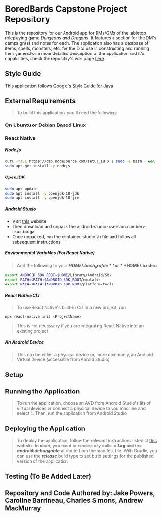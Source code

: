 # BoredBards Capstone Project Repository

This is the repository for our Android app for DMs/GMs of the tabletop roleplaying game _Dungeons and Dragons_. It features a section for the DM's campaign(s) and notes for each. The application also has a database of items, spells, monsters, etc. for the D to use in constructing and running their games.For a more detailed description of the application and it's capabilities, check the repositiry's wiki page [here](https://github.com/SCCapstone/BoredBards/wiki).

## Style Guide
This application follows [Google's Style Guide for Java](https://google.github.io/styleguide/javaguide.html)

## External Requirements
> To build this application, you'll need the following:
### On Ubuntu or Debian Based Linux
### React Native
##### Node.js 
```sh
curl -fsSL https://deb.nodesource.com/setup_18.x | sudo -E bash - &&\
sudo apt-get install -y nodejs
```
##### OpenJDK
```sh
sudo apt update
sudo apt install -y openjdk-18-jdk
sudo apt install -y openjdk-18-jre
```
##### Android Studio
* Visit [this](https://developer.android.com/studio/index.html#downloads) website
* Then download and unpack the android-studio-<version.number>-linux.tar.gz
* Once unpacked, run the contained studio.sh file and follow all subsequent instructions

##### Environmental Variables (For React Native)
> Add the following to your **$HOME/.bash_profile** or **$HOME/.bashrc**
```sh
export ANDROID_SDK_ROOT=$HOME/Library/Android/Sdk
export PATH=$PATH:$ANDROID_SDK_ROOT/emulator
export PATH=$PATH:$ANDROID_SDK_ROOT/platform-tools
```
##### React Native CLI
> To use React Native's built-in CLI in a new project, run
```sh
npx react-native init <ProjectName>
```
> This is not necessary if you are integrating React Native into an existing project

##### An Android Device
> This can be either a physical device or, more commonly, an Android Virtual Device (accessible from Anroid Studio)

## Setup

## Running the Application
> To run the application, choose an AVD from Android Studio's lits of virtual devices or connect a physical device to you machine and select it. Then, run the application from Android Studio

## Deploying the Application
> To deploy the application, follow the relevant instructions listed at [this](https://developer.android.com/studio/publish) website. In short, you need to remove any calls to **_Log_** and the **_android:debuggable_** attribute from the manifest file. With Gradle, you can use the **_release_** build type to set build settings for the published version of the application

## Testing (To Be Added Later)

## Repository and Code Authored by: Jake Powers, Caroline Barrineau, Charles Simons, Andrew MacMurray
